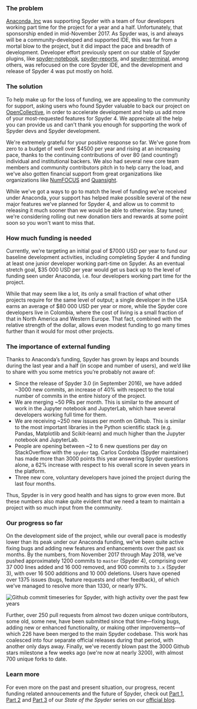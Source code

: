 ### The problem

[Anaconda, Inc](https://www.anaconda.com/) was supporting Spyder with a team of four developers working part time for the project for a year and a half. Unfortunately, that sponsorship ended in mid-November 2017. As Spyder was, is and always will be a community-developed and supported IDE, this was far from a mortal blow to the project, but it did impact the pace and breadth of development. Developer effort previously spent on our stable of Spyder plugins, like [spyder-notebook](https://github.com/spyder-ide/spyder-notebook), [spyder-reports](https://github.com/spyder-ide/spyder-reports), and [spyder-terminal](https://github.com/spyder-ide/spyder-terminal), among others, was refocused on the core Spyder IDE, and the development and release of Spyder 4 was put mostly on hold.


### The solution

To help make up for the loss of funding, we are appealing to the community for support, asking users who found Spyder valuable to back our project on [OpenCollective](https://opencollective.com/spyder), in order to accelerate development and help us add more of your most-requested features for Spyder 4. We appreciate all the help you can provide us and can't thank you enough for supporting the work of Spyder devs and Spyder development.

We're extremely grateful for your positive response so far. We've gone from zero to a budget of well over $4500 per year and rising at an increasing pace, thanks to the continuing contributions of over 80 (and counting!) individual and institutional backers. We also had several new core team members and community contributors pitch in to help carry the load, and we've also gotten financial support from great organizations like organizations like [NumFOCUS](https://www.numfocus.org) and [Quansight](https://www.quansight.com).

While we've got a ways to go to match the level of funding we've received under Anaconda, your support has helped make possible several of the new major features we've planned for Spyder 4, and allow us to commit to releasing it much sooner than we would be able to otherwise. Stay tuned; we're considering rolling out new donation tiers and rewards at some point soon so you won't want to miss that.


### How much funding is needed

Currently, we're targeting an initial goal of $7000 USD per year to fund our baseline development activities, including completing Spyder 4 and funding at least one junior developer working part-time on Spyder. As an eventual stretch goal, $35 000 USD per year would get us back up to the level of funding seen under Anaconda, i.e. four developers working part time for the project.

While that may seem like a lot, its only a small fraction of what other projects require for the same level of output; a single developer in the USA earns an average of $80 000 USD per year or more, while the Spyder core developers live in Colombia, where the cost of living is a small fraction of that in North America and Western Europe. That fact, combined with the relative strength of the dollar, allows even modest funding to go many times further than it would for most other projects.


### The importance of external funding

Thanks to Anaconda’s funding, Spyder has grown by leaps and bounds during the last year and a half (in scope and number of users), and we’d like to share with you some metrics you’re probably not aware of:

* Since the release of Spyder 3.0 (in September 2016), we have added ~3000 new commits, an increase of 40% with respect to the total number of commits in the entire history of the project.
* We are merging ~50 PRs per month. This is similar to the amount of work in the Jupyter notebook and JupyterLab, which have several developers working full time for them.
* We are receiving ~250 new issues per month on Github. This is similar to the most important libraries in the Python scientific stack (e.g. Pandas, Matplotlib and Scikit-learn) and much higher than the Jupyter notebook and JupyterLab.
* People are opening between ~2 to 6 new questions per day on StackOverflow with the `spyder` tag. Carlos Cordoba (Spyder maintainer) has made more than 3000 points this year answering Spyder questions alone, a 62% increase with respect to his overall score in seven years in the platform.
* Three new core, voluntary developers have joined the project during the last four months.

Thus, Spyder is in very good health and has signs to grow even more. But these numbers also make quite evident that we need a team to maintain a project with so much input from the community.


### Our progress so far

On the development side of the project, while our overall pace is modestly lower than its peak under our Anaconda funding, we've been quite active fixing bugs and adding new features and enhancements over the past six months.
By the numbers, from November 2017 through May 2018, we've pushed approximately 1200 commits to ``master`` (Spyder 4), comprising over 37 000 lines added and 16 000 removed, and 900 commits to ``3.x`` (Spyder 3), with over 16 500 additions and 10 000 deletions.
Users have opened over 1375 issues (bugs, feature requests and other feedback), of which we've managed to resolve more than 1330, or nearly 97%.

![Github commit timeseries for Spyder, with high activity over the past few years](github_commit_history.png)

Further, over 250 pull requests from almost two dozen unique contributors, some old, some new, have been submitted since that time—fixing bugs, adding new or enhanced functionality, or making other improvements—of which 226 have been merged to the main Spyder codebase.
This work has coalesced into four separate official releases during that period, with another only days away.
Finally, we've recently blown past the 3000 Github stars milestone a few weeks ago (we're now at nearly 3200), with almost 700 unique forks to date.


### Learn more

For even more on the past and present situation, our progress, recent funding related annoucements and the future of Spyder, check out  [Part 1](https://www.spyder-ide.org/blog/spyder-status-2018-past/), [Part 2](https://www.spyder-ide.org/blog/spyder-status-2018-present/) and [Part 3](https://www.spyder-ide.org/blog/spyder-status-2018-future/) of our *State of the Spyder* series on our [official blog](https://www.spyder-ide.org/blog/).